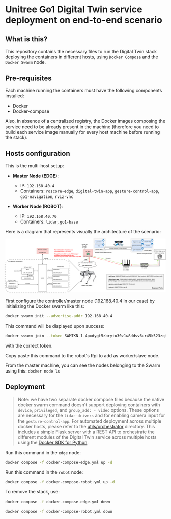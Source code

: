 # Unitree Go1 Digital Twin service deployment on end-to-end scenario

## What is this?

This repository contains the necessary files to run the Digital Twin stack deploying the containers in different hosts, using `Docker Compose` and the `Docker Swarm` node. 

## Pre-requisites

Each machine running the containers must have the following components installed: 
* Docker
* Docker-compose 

Also, in absence of a centralized registry, the Docker images composing the service need to be already present in the machine (therefore you need to build each service image manually for every host machine before running the stack). 

## Hosts configuration

This is the multi-host setup: 

- **Master Node (EDGE)**: 
  - IP: `192.168.40.4`
  - Containers: `roscore-edge`, `digital-twin-app`, `gesture-control-app`, `go1-navigation`, `rviz-vnc`

- **Worker Node (ROBOT)**: 
  - IP: `192.168.40.70`
  - Containers: `lidar`, `go1-base`

Here is a diagram that represents visually the architecture of the scenario:

![E2E Scenario 5TONIC](../../images/e2e-scenario-docker-swarm.svg)

First configure the controller/master node (192.168.40.4 in our case) by initializing the Docker swarm like this: 
```bash
docker swarm init --advertise-addr 192.168.40.4
```

This command will be displayed upon success: 
```bash
docker swarm join --token SWMTKN-1-4pxdygt5zbrytu30z1w8ddsv6ur45k523zqtnsyjta9jglg51o-9qa0q3r8z0s9jutixtcvykhze 192.168.40.4:2377
``` 
with the correct token.

Copy paste this command to the robot's Rpi to add as worker/slave node. 

From the master machine, you can see the nodes belonging to the Swarm using this: `docker node ls`

## Deployment

> Note: we have two separate docker compose files because the native docker swarm command doesn't support deploying containers with `device`, `privileged`, and `group_add: - video` options. These options are necessary for the `lidar-drivers` and for enabling camera input for the `gesture-control-app`. For automated deployment across multiple docker hosts, please refer to the [utils/orchestrator](./../../utils/orchestrator) directory. This includes a simple Flask server with a REST API to orchestrate the different modules of the Digital Twin service across multiple hosts using the [Docker SDK for Python](https://docker-py.readthedocs.io/en/stable/).

Run this command in the `edge` node: 
```bash
docker compose -f docker-compose-edge.yml up -d
```

Run this command in the `robot` node: 
```bash
docker compose -f docker-compose-robot.yml up -d
```

To remove the stack, use: 
```bash
docker compose -f docker-compose-edge.yml down
```

```bash
docker compose -f docker-compose-robot.yml down
```






